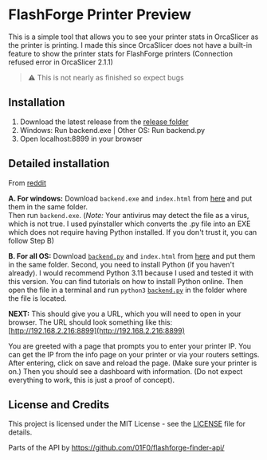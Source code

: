 # FlashForge Printer Preview

This is a simple tool that allows you to see your printer stats in OrcaSlicer as the printer is printing. I made this since OrcaSlicer does not have a built-in feature to show the printer stats for FlashForge printers (Connection refused error in OrcaSlicer 2.1.1)

> ⚠️ This is not nearly as finished so expect bugs

## Installation

1. Download the latest release from the [release folder](https://github.com/JMcrafter26/flashforge-printer-preview/tree/main/api/release/program)
1. Windows: Run backend.exe | Other OS: Run backend.py
1. Open localhost:8899 in your browser

## Detailed installation

From [reddit](https://www.reddit.com/r/FlashForge/comments/1el5xeq/comment/lk64gw1/)

**A. For windows:** Download `backend.exe` and `index.html` from [here](https://github.com/JMcrafter26/flashforge-printer-preview/tree/main/api/release/program) and put them in the same folder.  
Then run `backend.exe`. (*Note:* Your antivirus may detect the file as a virus, which is not true. I used pyinstaller which converts the .py file into an EXE which does not require having Python installed. If you don't trust it, you can follow Step B)

**B. For all OS:** Download [`backend.py`](http://backend.py)  and `index.html` from [here](https://github.com/JMcrafter26/flashforge-printer-preview/tree/main/api/release/program) and put them in the same folder. Second, you need to install Python (if you haven't already). I would recommend Python 3.11 because I used and tested it with this version. You can find tutorials on how to install Python online. Then open the file in a terminal and run `python3` [`backend.py`](http://backend.py) in the folder where the file is located.

**NEXT:** This should give you a URL, which you will need to open in your browser. The URL should look something like this: [http://192.168.2.216:8899](http://192.168.2.216:8899)

You are greeted with a page that prompts you to enter your printer IP. You can get the IP from the info page on your printer or via your routers settings. After entering, click on save and reload the page. (Make sure your printer is on.) Then you should see a dashboard with information. (Do not expect everything to work, this is just a proof of concept).


## License and Credits

This project is licensed under the MIT License - see the [LICENSE](LICENSE) file for details.

Parts of the API by <https://github.com/01F0/flashforge-finder-api/>
